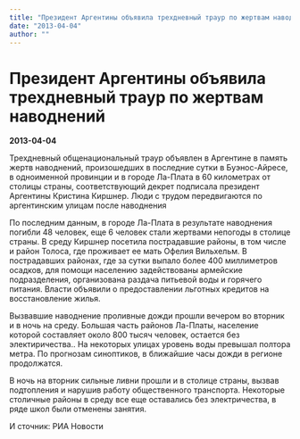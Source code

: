 ```yaml
---
title: "Президент Аргентины объявила трехдневный траур по жертвам наводнений"
date: "2013-04-04"
author: ""
---
```


# Президент Аргентины объявила трехдневный траур по жертвам наводнений

**2013-04-04** 

Трехдневный общенациональный траур объявлен в Аргентине в память жертв наводнений, произошедших в последние сутки в Буэнос-Айресе, в одноименной провинции и в городе Ла-Плата в 60 километрах от столицы страны, соответствующий декрет подписала президент Аргентины Кристина Киршнер. Люди с трудом передвигаются по аргентинским улицам после наводнения

По последним данным, в городе Ла-Плата в результате наводнения погибли 48 человек, еще 6 человек стали жертвами непогоды в столице страны. В среду Киршнер посетила пострадавшие районы, в том числе и район Толоса, где проживает ее мать Офелия Вильхельм. В пострадавших районах, где за сутки выпало более 400 миллиметров осадков, для помощи населению задействованы армейские подразделения, организована раздача питьевой воды и горячего питания. Власти объявили о предоставлении льготных кредитов на восстановление жилья.

Вызвавшие наводнение проливные дожди прошли вечером во вторник и в ночь на среду. Большая часть районов Ла-Платы, население которой составляет около 800 тысяч человек, остается без электиричества.. На некоторых улицах уровень воды превышал полтора метра. По прогнозам синоптиков, в ближайшие часы дожди в регионе продолжатся.

В ночь на вторник сильные ливни прошли и в столице страны, вызвав подтопления и нарушив работу общественного транспорта. Некоторые столичные районы в среду все еще оставались без электричества, в ряде школ были отменены занятия.

И сточник: РИА Новости